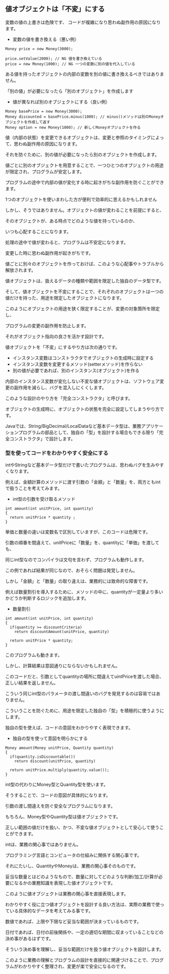 ## 値オブジェクトは「不変」にする

変数の値の上書きは危険です、
コードが複雑になり思わぬ副作用の原因になります。

* 変数の値を書き換える（悪い例）
```
Money price = new Money(3000);

price.setValue(2000); // NG 値を書き換えている
price = new Money(1000); // NG 一つの変数に別の値を代入している
```

ある値を持ったオブジェクトの内部の変数を別の値に書き換えるべきではありません。

「別の値」が必要になったら「別のオブジェクト」を作成します

* 値が異なれば別のオブジェクトにする（良い例）
```
Money basePrice = new Money(3000);
Money discounted = basePrice.minus(1000); // minus()メソッドは別のMoneyオブジェクトを作成して返す
Money option = new Money(1000); // 新しくMoneyオブジェクトを作る
```

値（内部の状態）を変更できるオブジェクトは、変更と参照のタイミングによって、思わぬ副作用の原因になります。

それを防ぐために、別の値が必要になったら別のオブジェクトを作成します。

値ごとに別のオブジェクトを用意することで、一つひとつのオブジェクトの用途が限定され、プログラムが安定します。

プログラムの途中で内部の値が変化する時に起きがちな副作用を防ぐことができます。

1つのオブジェクトを使いまわした方が便利で効率的に思えるかもしれません

しかし、そうではありません。オブジェクトの値が変わることを前提にすると、

そのオブジェクトが、ある時点でどのような値を持っているのか、

いつも心配することになります。

処理の途中で値が変わると、プログラムは不安定になります。

変更した時に思わぬ副作用が起きがちです。

値ごとに別々のオブジェクトを作っておけば、このような心配事やトラブルから解放されます。

値オブジェクトは、扱えるデータの種類や範囲を限定した独自のデータ型です。

そして、値オブジェクトを不変にすることで、それぞれのオブジェクトは一つの値だけを持った、用途を限定したオブジェクトになります。

このようにオブジェクトの用途を狭く限定することが、変更の対象箇所を限定し、

プログラムの変更の副作用を防止します。

それがオブジェクト指向の良さを活かす設計です。

値オブジェクトを「不変」にするやり方は次の通りです。

* インスタンス変数はコンストラクタでオブジェクトの生成時に設定する
* インスタンス変数を変更するメソッド(setterメソッド)を作らない
* 別の値が必要であれば、別のインスタンス(オブジェクト)を作る

内部のインスタンス変数が変化しない不変な値オブジェクトは、ソフトウェア変更の副作用を減らし、バグを混入しにくくします。

このような設計のやり方を「完全コンストラクタ」と呼びます。

オブジェクトの生成時に、オブジェクトの状態を完全に設定してしまうやり方です。

Javaでは、String/BigDecimal/LocalDataなど基本データ型は、業務アプリケーションプログラムの部品として、独自の「型」を設計する場合もできる限り「完全コンストラクタ」で設計します。

### 型を使ってコードをわかりやすく安全にする
intやStringなど基本データ型だけで書いたプログラムは、思わぬバグを生みやすくなります。

例えば、金額計算のメソッドに渡す引数の「金額」と「数量」を、両方ともintで扱うことを考えてみます。

* int型の引数を受け取るメソッド
```
int amount(int unitPrice, int quantity)
{
  return unitPrice * quantity ;
}
```

単価と数量の違いは変数名で区別していますが、このコードは危険です。

引数の順番を間違えて、unitPriceに「数量」を、quantityに「単価」を渡しても、

同じint型なのでコンパイラは文句を言わず、プログラムも動作します。

この例であれば結果が同じなので、おそらく問題は発覚しません。

しかし「金額」と「数量」の取り違えは、業務的には致命的な障害です。

例えば数量割引を導入するために、メソッドの中に、quantityが一定量より多いかどうか判断するロジックを追加します。

* 数量割引
```
int amount(int unitPrice, int quantity)
{
  if(quantity >= discountCriteria)
    return discountAmount(unitPrice, quantity)
  
  return unitPrice * quantity;
}
```

このプログラムも動きます。

しかし、計算結果は意図通りにならないかもしれません。

このコードだと、引数としてquantityの場所に間違えてuintPriceを渡した場合、正しい結果を返しません。

こういう同じint型のパラメータの渡し間違いのバグを発見するのは容易ではありません。

こういうことを防ぐために、用途を限定した独自の「型」を積極的に使うようにします。

独自の型を使えば、コードの意図をわかりやすく表現できます。

* 独自の型を使って意図を明らかにする
```
Money amount(Money unitPrice, Quantity quantity)
{
  if(quantity.isDiscountable())
    return discount(unitPrice, quantity)

  return unitPrice.multiply(quantity.value());
}
```
int型の代わりにMoney型とQuantity型を使います。

そうすることで、コードの意図が具体的になります。

引数の渡し間違えを防ぐ安全なプログラムになります。

もちろん、Money型やQuantity型は値オブジェクトです。

正しい範囲の値だけを扱い、かつ、不変な値オブジェクトとして安心して使うことができます。

intは、業務の関心事ではありません。

プログラミング言語とコンピュータの仕組みに関係する関心事です。

それにたいし、QuantityやMoneyは、業務の関心事そのものです。

妥当な数量とはどのようなもので、数量に対してどのような判断/加工/計算が必要になるかの業務知識を表現した値オブジェクトです。

このように値オブジェクトは業務の関心事を直接表現します。

わかりやすく役に立つ値オブジェクトを設計する良い方法は、実際の業務で使っている具体的なデータを考えてみる事です。

数値であれば、上限や下限など妥当な範囲が決まっているものです。

日付であれば、日付の前後関係や、一定の適切な期間に収まっていることなどの決め事があるはずです。

そういう決め事を理解し、妥当な範囲だけを扱う値オブジェクトを設計します。

このように業務の理解とプログラムの設計を直接的に関連づけることで、プログラムがわかりやすく整理され、変更が楽で安全になるのです。

